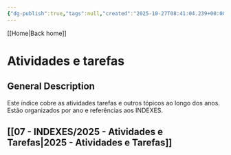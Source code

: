 ```yaml
---
{"dg-publish":true,"tags":null,"created":"2025-10-27T08:41:04.239+00:00","updated":"2025-10-27T14:45:11.101+00:00","dg-note-icon":"signpost","noteIcon":"signpost","dgPassFrontmatter":true,"permalink":"/00-maps-of-content/atividades-e-tarefas/"}
---
```


[[Home\|Back home]]
# Atividades e tarefas

## General Description
Este índice cobre as atividades tarefas e outros tópicos ao longo dos anos.
Estão organizados por ano e referências aos INDEXES.

## [[07 - INDEXES/2025 - Atividades e Tarefas\|2025 - Atividades e Tarefas]]